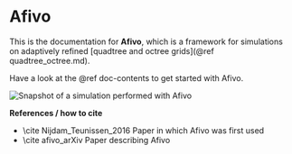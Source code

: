 # Afivo

This is the documentation for **Afivo**, which is a framework for simulations on
adaptively refined [quadtree and octree grids](@ref quadtree_octree.md).

Have a look at the @ref doc-contents to get started with Afivo.

![Snapshot of a simulation performed with Afivo](branch_view.png)

**References / how to cite**

* \cite Nijdam_Teunissen_2016 Paper in which Afivo was first used
* \cite afivo_arXiv Paper describing Afivo
